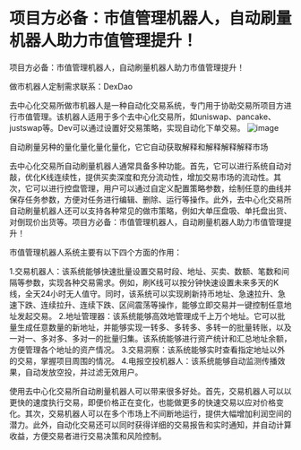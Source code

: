 # 项目方必备：市值管理机器人，自动刷量机器人助力市值管理提升！ 
  项目方必备：市值管理机器人，自动刷量机器人助力市值管理提升！

做市机器人定制需求联系：DexDao


去中心化交易所做市机器人是一种自动化交易系统，专门用于协助交易所项目方进行市值管理。该机器人适用于多个去中心化交易所，如uniswap、pancake、justswap等。Dev可以通过设置好交易策略，实现自动化下单交易。
![image](https://user-images.githubusercontent.com/127380438/223988727-1b07d579-d704-42cc-9fe8-fad04f831331.png)


自动刷量另种的量化量化量化量化，它它自动获取解释和解释解释解释市场

去中心化交易所自动刷量机器人通常具备多种功能。首先，它可以进行系统自动对敲，优化K线连续性，提供买卖深度和充分流动性，增加交易市场的流动性。其次，它可以进行控盘管理，用户可以通过自定义配置策略参数，绘制任意的曲线并保存任务参数，方便对任务进行编辑、删除、运行等操作。此外，去中心化交易所自动刷量机器人还可以支持各种常见的做市策略，例如大单压盘吸、单托盘出货、对倒现价出货等。项目方必备：市值管理机器人，自动刷量机器人助力市值管理提升！

市值管理机器人系统主要有以下四个方面的作用：

1.交易机器人：该系统能够快速批量设置交易时段、地址、买卖、数额、笔数和间隔等参数，实现各种交易需求。例如，刷K线可以按分钟快速设置未来多天的K线，全天24小时无人值守。同时，该系统可以实现刷新持币地址、急速拉升、急速下跌、连续拉升、连续下跌、区间震荡等操作，能够立即交易并一键控制任意地址发起交易。
2.地址管理器：该系统能够高效地管理成千上万个地址。它可以批量生成任意数量的新地址，并能够实现一转多、多转多、多转一的批量转账，以及一对一、多对多、多对一的批量归集。该系统能够进行资产统计和汇总地址余额，方便管理各个地址的资产情况。
3.交易洞察：该系统能够实时查看指定地址以外的交易，掌握项目周围的情况。
4.电报空投机器人：该系统能够自动监测传播效果，自动发放空投，并过滤无效用户。

使用去中心化交易所自动刷量机器人可以带来很多好处。首先，交易机器人可以以更快的速度执行交易，即便价格正在变化，也能做更多的快速交易以应对价格变化。其次，交易机器人可以在多个市场上不间断地运行，提供大幅增加利润空间的潜力。此外，自动化交易还可以同时获得详细的交易报告和实时通知，并自动计算收益，方便交易者进行交易决策和风险控制。
